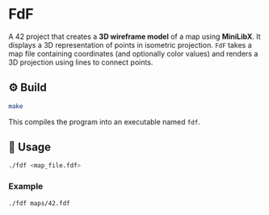 # FdF

A 42 project that creates a **3D wireframe model** of a map using **MiniLibX**. It displays a 3D representation of points in isometric projection. `FdF` takes a map file containing coordinates (and optionally color values) and renders a 3D projection using lines to connect points.

## ⚙️ Build

```bash
make
```

This compiles the program into an executable named `fdf`.

## 🚀 Usage

```bash
./fdf <map_file.fdf>
```

### Example

```bash
./fdf maps/42.fdf
```
